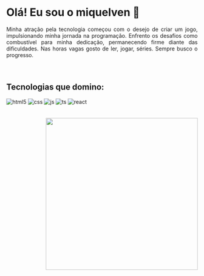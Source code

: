 # Olá! Eu sou o miquelven 🙂

<div align='justify'>
  Minha atração pela tecnologia começou com o desejo de criar um jogo, impulsionando minha jornada na programação. Enfrento os desafios como combustível para minha dedicação, permanecendo firme diante das dificuldades. Nas horas vagas gosto de ler, jogar, séries. Sempre busco o progresso.
</div> </br> </br>
<div style='display:inline-block'>
  
## Tecnologias que domino:
  
  <img alt="html5" src="https://img.shields.io/badge/HTML5-E34F26?style=for-the-badge&logo=html5&logoColor=white" /> 
  <img alt="css" src="https://img.shields.io/badge/CSS3-1572B6?style=for-the-badge&logo=css3&logoColor=white" /> 
  <img alt="js" src="https://img.shields.io/badge/JavaScript-F7DF1E?style=for-the-badge&logo=javascript&logoColor=black" /> 
  <img alt="ts" src="https://img.shields.io/badge/TypeScript-007ACC?style=for-the-badge&logo=typescript&logoColor=white" /> 
  <img alt="react" src="https://img.shields.io/badge/React-20232A?style=for-the-badge&logo=react&logoColor=61DAFB" />
</div> </br> </br> </br>

  <img align='right' width='400rem' src='https://github-readme-stats.vercel.app/api/top-langs/?username=miquelven&layout=compact&theme=dracula'>

